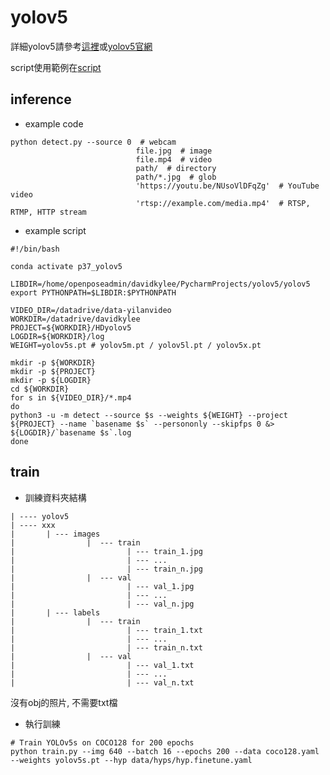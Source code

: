 # yolov5
詳細yolov5請參考[這裡](https://github.com/KeYunLee/yolov5/tree/master/yolov5)或[yolov5官網](https://github.com/ultralytics/yolov5)

script使用範例在[script](https://github.com/KeYunLee/yolov5/tree/master/script)

## inference
* example code
```bash=
python detect.py --source 0  # webcam
                            file.jpg  # image 
                            file.mp4  # video
                            path/  # directory
                            path/*.jpg  # glob
                            'https://youtu.be/NUsoVlDFqZg'  # YouTube video
                            'rtsp://example.com/media.mp4'  # RTSP, RTMP, HTTP stream
```
* example script
```bash=
#!/bin/bash

conda activate p37_yolov5

LIBDIR=/home/openposeadmin/davidkylee/PycharmProjects/yolov5/yolov5
export PYTHONPATH=$LIBDIR:$PYTHONPATH

VIDEO_DIR=/datadrive/data-yilanvideo
WORKDIR=/datadrive/davidkylee
PROJECT=${WORKDIR}/HDyolov5
LOGDIR=${WORKDIR}/log
WEIGHT=yolov5s.pt # yolov5m.pt / yolov5l.pt / yolov5x.pt

mkdir -p ${WORKDIR}
mkdir -p ${PROJECT}
mkdir -p ${LOGDIR}
cd ${WORKDIR}
for s in ${VIDEO_DIR}/*.mp4
do
python3 -u -m detect --source $s --weights ${WEIGHT} --project ${PROJECT} --name `basename $s` --persononly --skipfps 0 &> ${LOGDIR}/`basename $s`.log
done
```
## train
* 訓練資料夾結構
```bash=
| ---- yolov5
| ---- xxx
|       | --- images
|                |  --- train
|                         | --- train_1.jpg
|                         | --- ...
|                         | --- train_n.jpg 
|                |  --- val
|                         | --- val_1.jpg 
|                         | --- ...
|                         | --- val_n.jpg 
|       | --- labels 
|                |  --- train
|                         | --- train_1.txt
|                         | --- ...
|                         | --- train_n.txt
|                |  --- val
|                         | --- val_1.txt
|                         | --- ...
|                         | --- val_n.txt
```
沒有obj的照片, 不需要txt檔
* 執行訓練
```bash=
# Train YOLOv5s on COCO128 for 200 epochs
python train.py --img 640 --batch 16 --epochs 200 --data coco128.yaml --weights yolov5s.pt --hyp data/hyps/hyp.finetune.yaml
```
